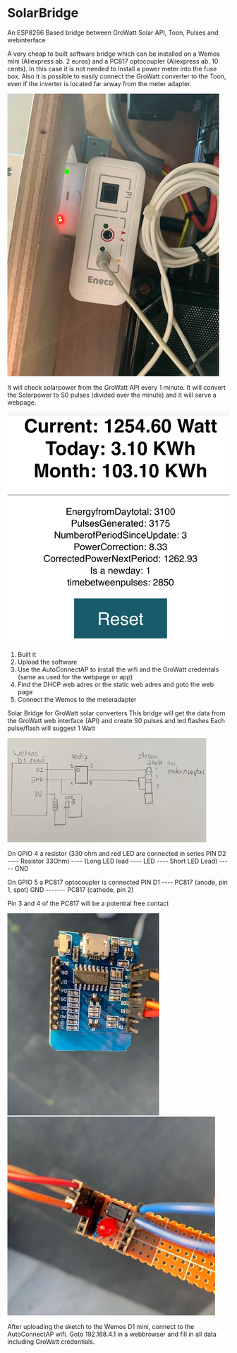 # SolarBridge
An ESP8266 Based bridge between GroWatt Solar API, Toon, Pulses and webinterface


A very cheap to built software bridge which can be installed on a Wemos mini (Aliexpress ab. 2 euros) and a PC817 optocoupler (Aliexpress ab. 10 cents). In this case it is not needed to install a power meter into the fuse box. Also it is possible to easily connect the GroWatt converter to the Toon, even if the inverter is located far arway from the meter adapter.

![Image 1](https://github.com/oepi-loepi/SolarBridge/blob/Images/Images/IMG_0515.jpg)

It will check solarpower from the GroWatt API every 1 minute. It will convert the Solarpower to S0 pulses (divided over the minute) and it will serve a webpage.

![Image 2](https://github.com/oepi-loepi/SolarBridge/blob/Images/Images/edited-image_zpsmdi8naqg.jpg)

1. Built it
2. Upload the software
3. Use the AutoConnectAP to install the wifi and the GroWatt credentals (same as used for the webpage or app)
4. Find the DHCP web adres or the static web adres and goto the web page
5. Connect the Wemos to the meteradapter

Solar Bridge for GroWatt solar converters
This bridge will get the data from the GroWatt web interface (API) and create S0 pulses and led flashes
Each pulse/flash will suggest 1 Watt

![Image 5](https://github.com/oepi-loepi/SolarBridge/blob/Images/Images/IMG_0523.jpg)

On GPIO 4 a resistor (330 ohm and red LED are connected in series
PIN D2 ---- Resistor 33Ohm) ---- (Long LED lead ---- LED ---- Short LED Lead) ----- GND

On GPIO 5 a PC817 optocoupler is connected
PIN D1 ---- PC817 (anode, pin 1, spot)
GND ------- PC817 (cathode, pin 2)

Pin 3 and 4 of the PC817 will be a potential free contact

![Image 3](https://github.com/oepi-loepi/SolarBridge/blob/Images/Images/IMG_0516.jpg)
![Image 4](https://github.com/oepi-loepi/SolarBridge/blob/Images/Images/IMG_0519.jpg)


After uploading the sketch to the Wemos D1 mini, connect to the AutoConnectAP wifi.
Goto 192.168.4.1 in a webbrowser and fill in all data including GroWatt credentials.
